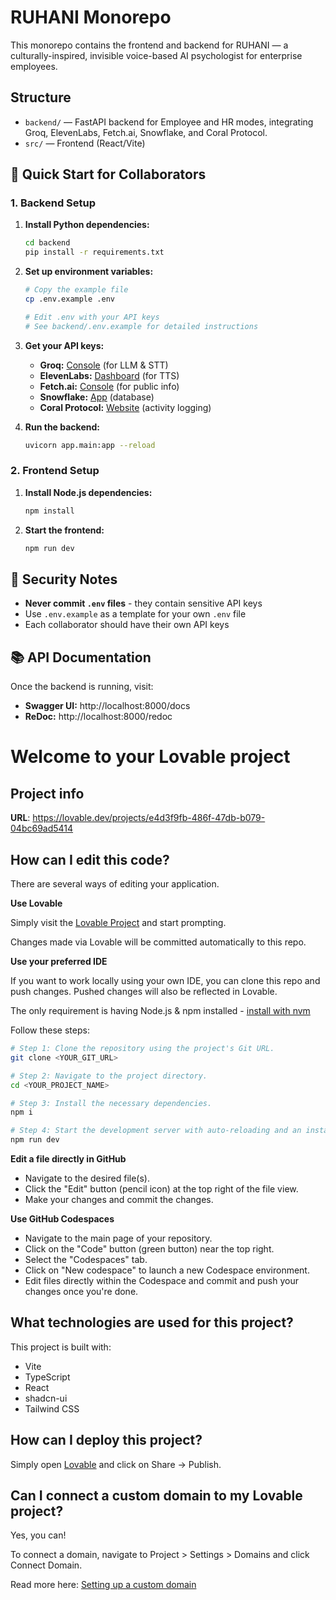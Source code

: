 # RUHANI Monorepo

This monorepo contains the frontend and backend for RUHANI — a culturally-inspired, invisible voice-based AI psychologist for enterprise employees.

## Structure

- `backend/` — FastAPI backend for Employee and HR modes, integrating Groq, ElevenLabs, Fetch.ai, Snowflake, and Coral Protocol.
- `src/` — Frontend (React/Vite)

## 🚀 Quick Start for Collaborators

### 1. Backend Setup

1. **Install Python dependencies:**
   ```sh
   cd backend
   pip install -r requirements.txt
   ```

2. **Set up environment variables:**
   ```sh
   # Copy the example file
   cp .env.example .env
   
   # Edit .env with your API keys
   # See backend/.env.example for detailed instructions
   ```

3. **Get your API keys:**
   - **Groq:** [Console](https://console.groq.com/) (for LLM & STT)
   - **ElevenLabs:** [Dashboard](https://elevenlabs.io/) (for TTS)
   - **Fetch.ai:** [Console](https://console.fetch.ai/) (for public info)
   - **Snowflake:** [App](https://app.snowflake.com/) (database)
   - **Coral Protocol:** [Website](https://coralprotocol.com/) (activity logging)

4. **Run the backend:**
   ```sh
   uvicorn app.main:app --reload
   ```

### 2. Frontend Setup

1. **Install Node.js dependencies:**
   ```sh
   npm install
   ```

2. **Start the frontend:**
   ```sh
   npm run dev
   ```

## 🔐 Security Notes

- **Never commit `.env` files** - they contain sensitive API keys
- Use `.env.example` as a template for your own `.env` file
- Each collaborator should have their own API keys

## 📚 API Documentation

Once the backend is running, visit:
- **Swagger UI:** http://localhost:8000/docs
- **ReDoc:** http://localhost:8000/redoc

# Welcome to your Lovable project

## Project info

**URL**: https://lovable.dev/projects/e4d3f9fb-486f-47db-b079-04bc69ad5414

## How can I edit this code?

There are several ways of editing your application.

**Use Lovable**

Simply visit the [Lovable Project](https://lovable.dev/projects/e4d3f9fb-486f-47db-b079-04bc69ad5414) and start prompting.

Changes made via Lovable will be committed automatically to this repo.

**Use your preferred IDE**

If you want to work locally using your own IDE, you can clone this repo and push changes. Pushed changes will also be reflected in Lovable.

The only requirement is having Node.js & npm installed - [install with nvm](https://github.com/nvm-sh/nvm#installing-and-updating)

Follow these steps:

```sh
# Step 1: Clone the repository using the project's Git URL.
git clone <YOUR_GIT_URL>

# Step 2: Navigate to the project directory.
cd <YOUR_PROJECT_NAME>

# Step 3: Install the necessary dependencies.
npm i

# Step 4: Start the development server with auto-reloading and an instant preview.
npm run dev
```

**Edit a file directly in GitHub**

- Navigate to the desired file(s).
- Click the "Edit" button (pencil icon) at the top right of the file view.
- Make your changes and commit the changes.

**Use GitHub Codespaces**

- Navigate to the main page of your repository.
- Click on the "Code" button (green button) near the top right.
- Select the "Codespaces" tab.
- Click on "New codespace" to launch a new Codespace environment.
- Edit files directly within the Codespace and commit and push your changes once you're done.

## What technologies are used for this project?

This project is built with:

- Vite
- TypeScript
- React
- shadcn-ui
- Tailwind CSS

## How can I deploy this project?

Simply open [Lovable](https://lovable.dev/projects/e4d3f9fb-486f-47db-b079-04bc69ad5414) and click on Share -> Publish.

## Can I connect a custom domain to my Lovable project?

Yes, you can!

To connect a domain, navigate to Project > Settings > Domains and click Connect Domain.

Read more here: [Setting up a custom domain](https://docs.lovable.dev/tips-tricks/custom-domain#step-by-step-guide)
